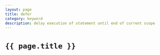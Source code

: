 ```yaml
---
layout: page
title: defer
category: keyword
description: delay execution of statement until end of current scope
---
```


# `{{ page.title }}`
